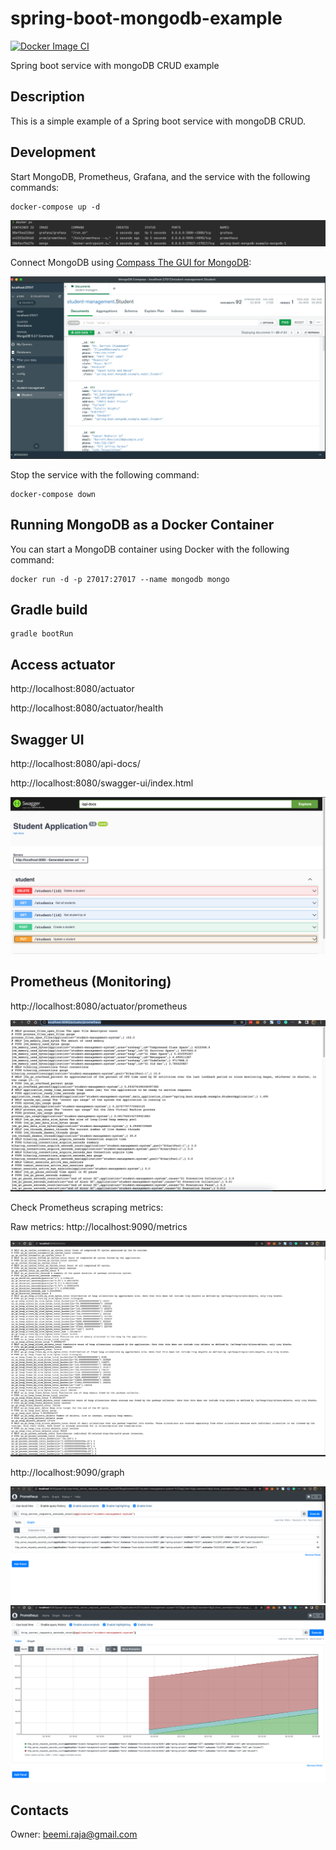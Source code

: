 # spring-boot-mongodb-example
[![Docker Image CI](https://github.com/beemi/spring-boot-mongodb-example/actions/workflows/docker-image.yml/badge.svg?branch=main)](https://github.com/beemi/spring-boot-mongodb-example/actions/workflows/docker-image.yml)


Spring boot service with mongoDB CRUD example


## Description
This is a simple example of a Spring boot service with mongoDB CRUD.

## Development

Start MongoDB, Prometheus, Grafana, and the service with the following commands:

```shell
docker-compose up -d
```

![Alt text](docs/img_5.png)

Connect MongoDB using [Compass The GUI for MongoDB](https://www.mongodb.com/products/compass):

![Alt text](docs/img_6.png)

Stop the service with the following command:

```shell
docker-compose down
```

## Running MongoDB as a Docker Container

You can start a MongoDB container using Docker with the following command:

```shell
docker run -d -p 27017:27017 --name mongodb mongo
```

## Gradle build

```shell
gradle bootRun
```

## Access actuator

http://localhost:8080/actuator

http://localhost:8080/actuator/health

## Swagger UI

http://localhost:8080/api-docs/

http://localhost:8080/swagger-ui/index.html

![Alt text](docs/img.png)

## Prometheus (Monitoring)

http://localhost:8080/actuator/prometheus

![Alt text](docs/img_1.png)

Check Prometheus scraping metrics:

Raw metrics:
http://localhost:9090/metrics

![Alt text](docs/img_4.png)

http://localhost:9090/graph

![Alt text](docs/img_2.png)
![Alt text](docs/img_3.png)


## Contacts
Owner: [beemi.raja@gmail.com](beemi.raja@gmail.com)